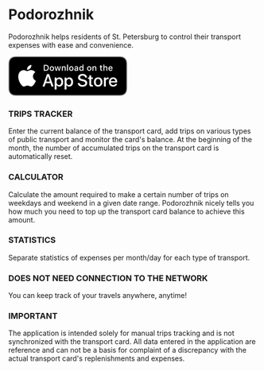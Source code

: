 # Podorozhnik
Podorozhnik helps residents of St. Petersburg to control their transport expenses with ease and convenience.

[![Download Podorozhnik on the AppStore](https://github.com/Tolstyachok56/Podorozhnik/blob/master/AppStoreDownload_US.svg)](https://apps.apple.com/app/%D0%BF%D0%BE%D0%B4%D0%BE%D1%80%D0%BE%D0%B6%D0%BD%D0%B8%D0%BA-%D1%83%D1%87%D0%B5%D1%82-%D0%BF%D0%BE%D0%B5%D0%B7%D0%B4%D0%BE%D0%BA/id1473444824)

### TRIPS TRACKER
Enter the current balance of the transport card, add trips on various types of public transport and monitor the card's balance. At the beginning of the month, the number of accumulated trips on the transport card is automatically reset.

### CALCULATOR
Calculate the amount required to make a certain number of trips on weekdays and weekend in a given date range. Podorozhnik nicely tells you how much you need to top up the transport card balance to achieve this amount.

### STATISTICS
Separate statistics of expenses per month/day for each type of transport.

### DOES NOT NEED CONNECTION TO THE NETWORK
You can keep track of your travels anywhere, anytime!

### IMPORTANT
The application is intended solely for manual trips tracking and is not synchronized with the transport card. All data entered in the application are reference and can not be a basis for complaint of a discrepancy with the actual transport card's replenishments and expenses.

